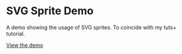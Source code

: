 SVG Sprite Demo
===============

A demo showing the usage of SVG sprites. To coincide with my tuts+ tutorial.

[View the demo](http://david.darn.es/svg-sprite-demo/)